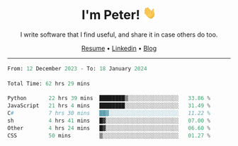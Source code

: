 <h1 align="center">I'm Peter! <img src="https://raw.githubusercontent.com/peterrauscher/peterrauscher/master/wave.gif" width="30px" height="30px" /></h1>
<p align="center">I write software that I find useful, and share it in case others do too.</p>
<p align="center">
  <a href="https://peterrauscher.github.io/peterrauscher/resume.pdf">Resume</a> •
  <a href="https://www.linkedin.com/in/peter-rauscher">Linkedin</a> •
  <a href="https://peterrauscher.com">Blog</a>
</p>
<hr/>
<!--START_SECTION:waka-->

```python
From: 12 December 2023 - To: 18 January 2024

Total Time: 62 hrs 29 mins

Python       22 hrs 39 mins  ████████▒░░░░░░░░░░░░░░░░   33.86 %
JavaScript   21 hrs 4 mins   ████████░░░░░░░░░░░░░░░░░   31.49 %
C#           7 hrs 30 mins   ██▓░░░░░░░░░░░░░░░░░░░░░░   11.22 %
sh           4 hrs 41 mins   █▓░░░░░░░░░░░░░░░░░░░░░░░   07.00 %
Other        4 hrs 24 mins   █▓░░░░░░░░░░░░░░░░░░░░░░░   06.60 %
CSS          50 mins         ▒░░░░░░░░░░░░░░░░░░░░░░░░   01.27 %
```

<!--END_SECTION:waka-->
